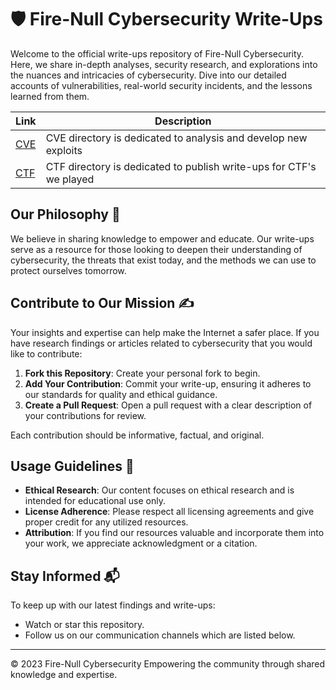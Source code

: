 # 🛡️ Fire-Null Cybersecurity Write-Ups

Welcome to the official write-ups repository of Fire-Null Cybersecurity. Here, we share in-depth analyses, security research, and explorations into the nuances and intricacies of cybersecurity. Dive into our detailed accounts of vulnerabilities, real-world security incidents, and the lessons learned from them.


| Link | Description |
|---|---|
| [CVE](https://github.com/Fire-Null/Write-Ups/tree/main/CVE) | CVE directory is dedicated to analysis and develop new exploits |
|[CTF](https://github.com/Fire-Null/Write-Ups/tree/main/CTF)| CTF directory is dedicated to publish write-ups for CTF's we played|
## Our Philosophy 🌟

We believe in sharing knowledge to empower and educate. Our write-ups serve as a resource for those looking to deepen their understanding of cybersecurity, the threats that exist today, and the methods we can use to protect ourselves tomorrow.

## Contribute to Our Mission ✍️

Your insights and expertise can help make the Internet a safer place. If you have research findings or articles related to cybersecurity that you would like to contribute:

1. **Fork this Repository**: Create your personal fork to begin.
2. **Add Your Contribution**: Commit your write-up, ensuring it adheres to our standards for quality and ethical guidance.
3. **Create a Pull Request**: Open a pull request with a clear description of your contributions for review.

Each contribution should be informative, factual, and original.

## Usage Guidelines 📝

- **Ethical Research**: Our content focuses on ethical research and is intended for educational use only.
- **License Adherence**: Please respect all licensing agreements and give proper credit for any utilized resources.
- **Attribution**: If you find our resources valuable and incorporate them into your work, we appreciate acknowledgment or a citation.

## Stay Informed 📬

To keep up with our latest findings and write-ups:

- Watch or star this repository.
- Follow us on our communication channels which are listed below.

---

© 2023 Fire-Null Cybersecurity Empowering the community through shared knowledge and expertise.
